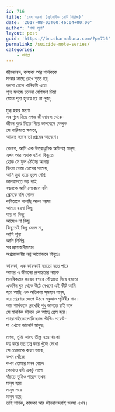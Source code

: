 ```yaml
---
id: 716
title: 'শেষ ভরসা (সুইসাইড নোট সিরিজ)'
date: '2017-08-03T00:46:04+00:00'
author: 'শর্মা লুনা'
layout: post
guid: 'https://bn.sharmaluna.com/?p=716'
permalink: /suicide-note-series/
categories:
    - কবিতা
---
```


জীবনানন্দ, কাফকা আর শার্লককে  
মাথার কাছে রেখে শুতে হয়,  
ভরসা মেলে খানিকটা এতে  
শূন্য মগজে চলেনা বেশিক্ষণ চিন্তা  
যেমন শূন্য হৃদয়ে হয় না পূজা;

মুগ্ধ হবার মন্ত্রণা  
সব শুষে নিয়ে মগজ জীবনানন্দ থেকে-  
জীবন বুঝে নিতে গিয়ে ভালবেসে ফেলুক  
সে পারিজাত ক্ষমতা,  
আত্মস্থ করুক তা প্রেমের আবেগে।

কেননা, আমি এক উত্তরাধুনিক অভিশপ্ত মানুষ,  
এখন আর অবাক হইনা কিছুতে  
হোক সে ফুল ঠোঁটের আগায়  
কিংবা বোমা চোখের পাতায়,  
আমি মুগ্ধ হতে ভুলে গেছি  
ভালবাসতে ভয় পাই  
বন্ধনকে আমি সেকেলে বলি  
প্রেমকে বলি নোঙ্গর  
কবিতাকে বলেছি অচল পয়সা  
আমার হয়না কিছু  
যায় না কিছু  
আসেও না কিছু  
কিছুতেই কিছু মেলে না,  
আমি শূন্য  
আমি নির্লিপ্ত  
সব প্রয়োজনীয়তার  
অপ্রয়োজনীয় নগ্ন আয়োজনে বিলুপ্ত।

কাফকা, এক কাফকাই হয়তো হতে পারে  
আমার এ জীবনের রূপান্তরের নায়ক  
মানবিকতার জয়ের বন্দরে পৌছাতে গিয়ে হয়তো  
একদিন ঘুম থেকে উঠে দেখবো এই কীট আমি  
হয়ে আছি এক অতিকায় সুমহান মানুষ,  
যার প্রেরণায় জেগে উঠবে সবুজাভ পৃথিবীর গান।  
আর শার্লককে রেখেছি শুধু জানতে চাই বলে  
সে মানবিক জীবনে কে আছে প্রেম হয়ে।  
প্যারাসাইকোলোজিক্যাল স্টান্ডিং পয়েন্ট-  
যা এখনো জানেনি মানুষ;

মগজ, তুমি আরও তীক্ষ্ণ হয়ে থাকো  
যত্ন করে তন্ন তন্ন করে খুঁজে দেখো  
সে তোমাকে কখন ভাবে,  
কখন খোঁজে  
কখন তোমার মনন বোঝে  
কোথাও যদি একটু লাগে  
বাঁচতে তুমিও পারবে তখন  
মানুষ হয়ে  
মানুষ সয়ে  
মানুষ বয়ে;  
তাই শার্লক, কাফকা আর জীবনানন্দরাই ভরসা এখন।